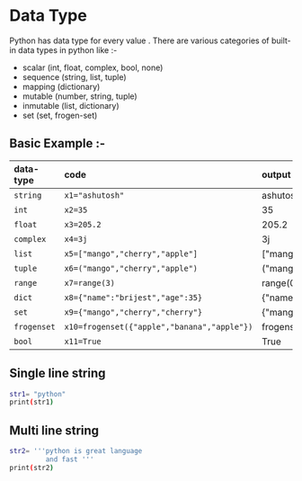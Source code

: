 
# Data Type

Python has data type for every value . There are various categories of built-in data types in python like :-
- scalar (int, float, complex, bool, none)
- sequence (string, list, tuple)
- mapping (dictionary)
- mutable (number, string, tuple)
- inmutable (list, dictionary)
- set (set, frogen-set)

Basic Example :-
---
| data-type | code     | output                |
| :-------- | :------- | :------------------------- |
| `string` | `x1="ashutosh"` | ashutosh |
| `int` | `x2=35` | 35 |
| `float` | `x3=205.2` | 205.2 |
| `complex` | `x4=3j` | 3j |
| `list` | `x5=["mango","cherry","apple"]` | ["mango","cherry","apple"]  |
| `tuple` | `x6=("mango","cherry","apple")` | ("mango","cherry","apple") |
| `range` | `x7=range(3)` | range(0,3) |
| `dict` | `x8={"name":"brijest","age":35}` | {"name":"brijest","age":35} |
| `set` | `x9={"mango","cherry","cherry"}` | {"mango","cherry"} |
| `frogenset` | `x10=frogenset({"apple","banana","apple"})` | frogenset({"apple","banana","apple"}) |
| `bool` | `x11=True` | True |

Single line string
----
```bash
str1= "python"
print(str1)
```


Multi line string
----
```bash
str2= '''python is great language
         and fast '''
print(str2)
```

